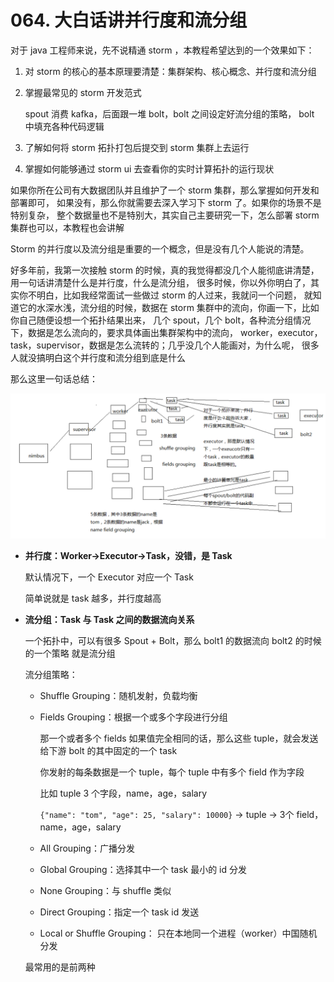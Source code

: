 # 064. 大白话讲并行度和流分组

对于 java 工程师来说，先不说精通 storm ，本教程希望达到的一个效果如下：

1. 对 storm 的核心的基本原理要清楚：集群架构、核心概念、并行度和流分组
2. 掌握最常见的 storm 开发范式

    spout 消费 kafka，后面跟一堆 bolt，bolt 之间设定好流分组的策略，
    bolt 中填充各种代码逻辑
3. 了解如何将 storm 拓扑打包后提交到 storm 集群上去运行
4. 掌握如何能够通过 storm ui 去查看你的实时计算拓扑的运行现状

如果你所在公司有大数据团队并且维护了一个 storm 集群，那么掌握如何开发和部署即可，
如果没有，那么你就需要去深入学习下 storm 了。如果你的场景不是特别复杂，
整个数据量也不是特别大，其实自己主要研究一下，怎么部署 storm 集群也可以，本教程也会讲解


Storm 的并行度以及流分组是重要的一个概念，但是没有几个人能说的清楚。

好多年前，我第一次接触 storm 的时候，真的我觉得都没几个人能彻底讲清楚，用一句话讲清楚什么是并行度，什么是流分组，
很多时候，你以外你明白了，其实你不明白，比如我经常面试一些做过 storm 的人过来，我就问一个问题，
就知道它的水深水浅，流分组的时候，数据在 storm 集群中的流向，你画一下，比如你自己随便设想一个拓扑结果出来，
几个 spout，几个 bolt，各种流分组情况下，数据是怎么流向的，要求具体画出集群架构中的流向，
worker，executor，task，supervisor，数据是怎么流转的；几乎没几个人能画对，为什么呢，
很多人就没搞明白这个并行度和流分组到底是什么

那么这里一句话总结：

![](./assets/markdown-img-paste-20190519112250644.png)

- **并行度：Worker->Executor->Task，没错，是 Task**

    默认情况下，一个 Executor 对应一个 Task

    简单说就是 task 越多，并行度越高
- **流分组：Task 与 Task 之间的数据流向关系**

    一个拓扑中，可以有很多 Spout + Bolt，那么 bolt1 的数据流向 bolt2 的时候的一个策略
    就是流分组

    流分组策略：

    - Shuffle Grouping：随机发射，负载均衡
    - Fields Grouping：根据一个或多个字段进行分组

      那一个或者多个 fields 如果值完全相同的话，那么这些 tuple，就会发送给下游 bolt 的其中固定的一个 task

      你发射的每条数据是一个 tuple，每个 tuple 中有多个 field 作为字段

      比如 tuple 3 个字段，name，age，salary

      `{"name": "tom", "age": 25, "salary": 10000}` -> tuple -> 3个 field，name，age，salary
    - All Grouping：广播分发
    - Global Grouping：选择其中一个 task 最小的 id 分发
    - None Grouping：与 shuffle 类似
    - Direct Grouping：指定一个 task id 发送
    - Local or Shuffle Grouping： 只在本地同一个进程（worker）中国随机分发

    最常用的是前两种


<iframe  height="500px" width="100%" frameborder=0 allowfullscreen="true" :src="$withBase('/ads.html')"></iframe>